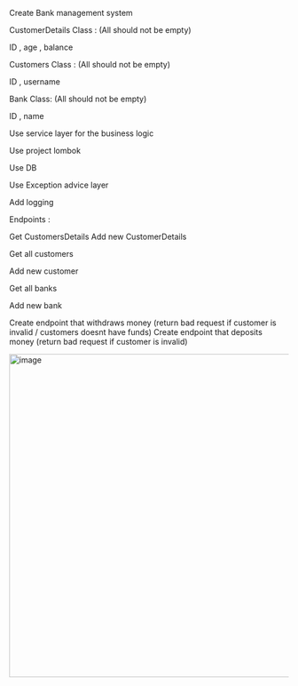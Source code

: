 Create Bank management system

CustomerDetails Class : (All should not be empty)

ID , age , balance

Customers Class : (All should not be empty)

ID , username 

Bank Class: (All should not be empty)

ID , name

Use service layer for the business logic

Use project lombok

Use DB

Use Exception advice layer

Add logging

Endpoints :

Get CustomersDetails
Add new CustomerDetails

Get all customers

Add new customer


Get all banks

Add new bank


Create endpoint that withdraws money (return bad request if customer is invalid / customers doesnt have funds)
Create endpoint that deposits money (return bad request if customer is invalid)

<img width="582" alt="image" src="https://user-images.githubusercontent.com/58336325/171574541-a69655f5-14d7-4895-81b7-ed1db187ac20.png">

